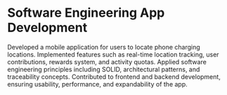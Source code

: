 # Software Engineering App Development

Developed a mobile application for users to locate phone charging locations. Implemented features such as real-time location tracking, user contributions, rewards system, and activity quotas.
Applied software engineering principles including SOLID, architectural patterns, and traceability concepts.
Contributed to frontend and backend development, ensuring usability, performance, and expandability of the app.
